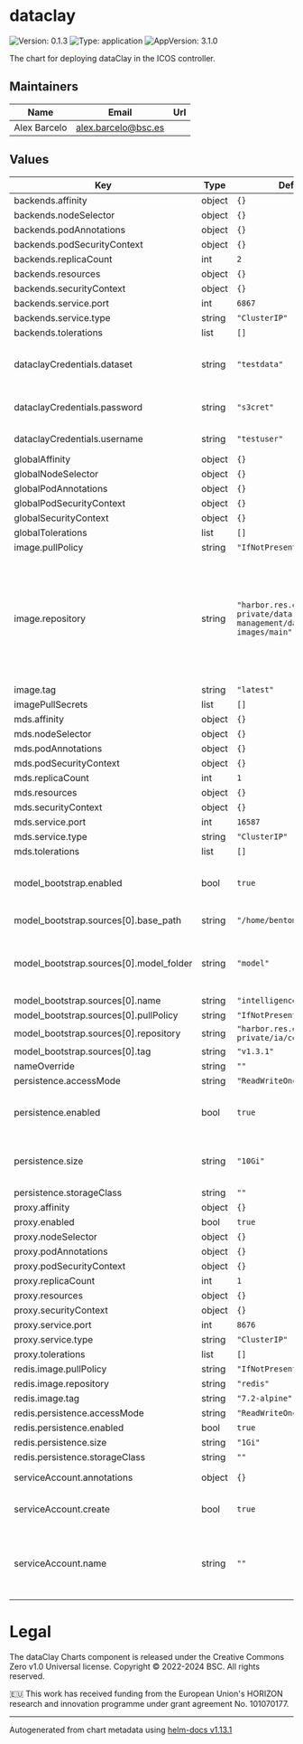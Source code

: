 # dataclay

![Version: 0.1.3](https://img.shields.io/badge/Version-0.1.3-informational?style=flat-square) ![Type: application](https://img.shields.io/badge/Type-application-informational?style=flat-square) ![AppVersion: 3.1.0](https://img.shields.io/badge/AppVersion-3.1.0-informational?style=flat-square)

The chart for deploying dataClay in the ICOS controller.

## Maintainers

| Name | Email | Url |
| ---- | ------ | --- |
| Alex Barcelo | <alex.barcelo@bsc.es> |  |

## Values

| Key | Type | Default | Description |
|-----|------|---------|-------------|
| backends.affinity | object | `{}` |  |
| backends.nodeSelector | object | `{}` |  |
| backends.podAnnotations | object | `{}` |  |
| backends.podSecurityContext | object | `{}` |  |
| backends.replicaCount | int | `2` |  |
| backends.resources | object | `{}` |  |
| backends.securityContext | object | `{}` |  |
| backends.service.port | int | `6867` |  |
| backends.service.type | string | `"ClusterIP"` |  |
| backends.tolerations | list | `[]` |  |
| dataclayCredentials.dataset | string | `"testdata"` | Default dataset to use for storing objects (other can be defined on runtime) |
| dataclayCredentials.password | string | `"s3cret"` | Password for basic auth to dataClay services |
| dataclayCredentials.username | string | `"testuser"` | User for basic auth to dataClay services |
| globalAffinity | object | `{}` |  |
| globalNodeSelector | object | `{}` |  |
| globalPodAnnotations | object | `{}` |  |
| globalPodSecurityContext | object | `{}` |  |
| globalSecurityContext | object | `{}` |  |
| globalTolerations | list | `[]` |  |
| image.pullPolicy | string | `"IfNotPresent"` |  |
| image.repository | string | `"harbor.res.eng.it/icos-private/data-management/dataclay-images/main"` | Repository with the dataClay image. Consider the public repo at Docker Hub alexbarcelo/dataclay-icos if you need to perform some development or testing locally (e.g. on minikube, in your laptop). |
| image.tag | string | `"latest"` |  |
| imagePullSecrets | list | `[]` |  |
| mds.affinity | object | `{}` |  |
| mds.nodeSelector | object | `{}` |  |
| mds.podAnnotations | object | `{}` |  |
| mds.podSecurityContext | object | `{}` |  |
| mds.replicaCount | int | `1` |  |
| mds.resources | object | `{}` |  |
| mds.securityContext | object | `{}` |  |
| mds.service.port | int | `16587` |  |
| mds.service.type | string | `"ClusterIP"` |  |
| mds.tolerations | list | `[]` |  |
| model_bootstrap.enabled | bool | `true` | Bootstrap the dataClay service with one or more source code data models |
| model_bootstrap.sources[0].base_path | string | `"/home/bentoml/bento/src"` | Path to the source code in the repository |
| model_bootstrap.sources[0].model_folder | string | `"model"` | Name of the Python package with the model (must be a folder within the base_path) |
| model_bootstrap.sources[0].name | string | `"intelligence-model"` | Descriptive name |
| model_bootstrap.sources[0].pullPolicy | string | `"IfNotPresent"` |  |
| model_bootstrap.sources[0].repository | string | `"harbor.res.eng.it/icos-private/ia/coordination"` |  |
| model_bootstrap.sources[0].tag | string | `"v1.3.1"` |  |
| nameOverride | string | `""` |  |
| persistence.accessMode | string | `"ReadWriteOnce"` |  |
| persistence.enabled | bool | `true` | By default, allow dataClay backends to have some kind of persistence |
| persistence.size | string | `"10Gi"` | Required storage will depend on the datasets used by the applications |
| persistence.storageClass | string | `""` |  |
| proxy.affinity | object | `{}` |  |
| proxy.enabled | bool | `true` |  |
| proxy.nodeSelector | object | `{}` |  |
| proxy.podAnnotations | object | `{}` |  |
| proxy.podSecurityContext | object | `{}` |  |
| proxy.replicaCount | int | `1` |  |
| proxy.resources | object | `{}` |  |
| proxy.securityContext | object | `{}` |  |
| proxy.service.port | int | `8676` |  |
| proxy.service.type | string | `"ClusterIP"` |  |
| proxy.tolerations | list | `[]` |  |
| redis.image.pullPolicy | string | `"IfNotPresent"` |  |
| redis.image.repository | string | `"redis"` |  |
| redis.image.tag | string | `"7.2-alpine"` |  |
| redis.persistence.accessMode | string | `"ReadWriteOnce"` |  |
| redis.persistence.enabled | bool | `true` |  |
| redis.persistence.size | string | `"1Gi"` |  |
| redis.persistence.storageClass | string | `""` |  |
| serviceAccount.annotations | object | `{}` | Annotations to add to the service account |
| serviceAccount.create | bool | `true` | Specifies whether a service account should be created |
| serviceAccount.name | string | `""` | The name of the service account to use. If not set and create is true, a name is generated using the name template |

# Legal
The dataClay Charts component is released under the Creative Commons Zero v1.0 Universal license.
Copyright © 2022-2024 BSC. All rights reserved.

🇪🇺 This work has received funding from the European Union's HORIZON research and innovation programme under grant agreement No. 101070177.

----------------------------------------------
Autogenerated from chart metadata using [helm-docs v1.13.1](https://github.com/norwoodj/helm-docs/releases/v1.13.1)
